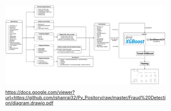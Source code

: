 ![alt text](https://github.com/ishanrai32/Py_Pository/blob/master/Fraud%20Detection/diagram.png?raw=true)


https://docs.google.com/viewer?url=https://github.com/ishanrai32/Py_Pository/raw/master/Fraud%20Detection/diagram.drawio.pdf
